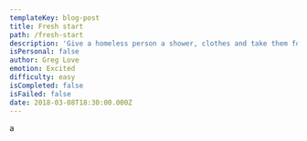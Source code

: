 ```yaml
---
templateKey: blog-post
title: Fresh start
path: /fresh-start
description: 'Give a homeless person a shower, clothes and take them for a meal'
isPersonal: false
author: Greg Love
emotion: Excited
difficulty: easy
isCompleted: false
isFailed: false
date: 2018-03-08T18:30:00.000Z
---
```

a
